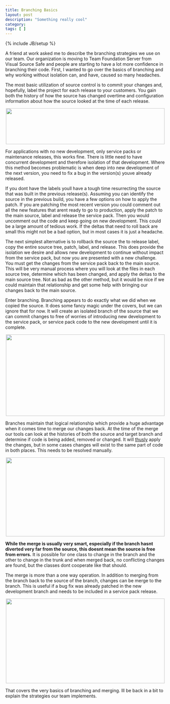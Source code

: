 ```yaml
---
title: Branching Basics
layout: post
description: "Something really cool"
category:
tags: [ ] 
---
```

{% include JB/setup %}



A friend at work asked me to describe the branching strategies we use on our team. Our organization is moving to Team Foundation Server from Visual Source Safe and people are starting to have a lot more confidence in branching their code. First, I wanted to go over the basics of branching and why working without isolation can, and have, caused so many headaches.

The most basic utilization of source control is to commit your changes and, hopefully, label the project for each release to your customers. You gain both the history of how the source has changed overtime and configuration information about how the source looked at the time of each release.
<p style="text-align: center;"><img class="size-full wp-image-335 aligncenter" title="blog001-trans" src="/wp-content/uploads/2008/09/blog001-trans.png" alt="" width="500" height="113" /></p>

For applications with no new development, only service packs or maintenance releases, this works fine. There is little need to have concurrent development and therefore isolation of that development. Where this method becomes problematic is when deep into new development of the next version, you need to fix a bug in the version(s) youve already released.

If you dont have the labels youll have a tough time resurrecting the source that was built in the previous release(s). Assuming you can identify the source in the previous build, you have a few options on how to apply the patch. If you are patching the most recent version you could comment out all the new features that arent ready to go to production, apply the patch to the main source, label and release the service pack. Then you would uncomment out the code and keep going on new development. This could be a large amount of tedious work. If the deltas that need to roll back are small this might not be a bad option, but in most cases it is just a headache.

The next simplest alternative is to rollback the source the to release label, copy the entire source tree, patch, label, and release. This does provide the isolation we desire and allows new development to continue without impact from the service pack, but now you are presented with a new challenge. You must get the changes from the service pack back to the main source. This will be very manual process where you will look at the files in each source tree, determine which has been changed, and apply the deltas to the main source tree. Not as bad as the other method, but it would be nice if we could maintain that relationship and get some help with bringing our changes back to the main source.

Enter branching. Branching appears to do exactly what we did when we copied the source. It does some fancy magic under the covers, but we can ignore that for now. It will create an isolated branch of the source that we can commit changes to free of worries of introducing new development to the service pack, or service pack code to the new development until it is complete.
<p style="text-align: center;"><img class="size-full wp-image-339 aligncenter" title="blog003-trans" src="/wp-content/uploads/2008/09/blog003-trans.png" alt="" width="500" height="256" /></p>

Branches maintain that logical relationship which provide a huge advantage when it comes time to merge our changes back. At the time of the merge our tools can look at the histories of both the source and target branch and determine if code is being added, removed or changed. It will <a href="http://en.wikipedia.org/wiki/Alton_Brown">thusly</a> apply the changes, but in some cases changes will exist to the same part of code in both places. This needs to be resolved manually.
<p style="text-align: center;"><img class="size-full wp-image-338 aligncenter" title="blog002-trans" src="/wp-content/uploads/2008/09/blog002-trans.png" alt="" width="500" height="248" /></p>

<strong>While the merge is usually very smart, especially if the branch hasnt diverted very far from the source, this doesnt mean the source is free from errors.</strong> It is possible for one class to change in the branch and the other to change in the trunk and when merged back, no conflicting changes are found, but the classes dont cooperate like that should.

The merge is more than a one way operation. In addition to merging from the branch back to the source of the branch, changes can be merge to the branch. This is useful if a bug fix was already patched in the new development branch and needs to be included in a service pack release.
<p style="text-align: center;"><img class="size-full wp-image-340 aligncenter" title="blog004-trans" src="/wp-content/uploads/2008/09/blog004-trans.png" alt="" width="500" height="266" /></p>

That covers the very basics of branching and merging. Ill be back in a bit to explain the strategies our team implements.
